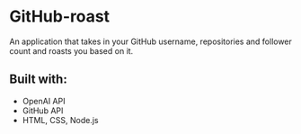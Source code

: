 # GitHub-roast

An application that takes in your GitHub username, repositories and follower count and roasts you based on it.

## Built with:
- OpenAI API
- GitHub API
- HTML, CSS, Node.js
